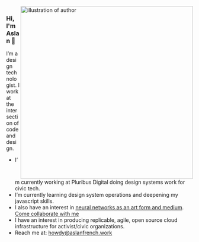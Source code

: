 <img align="right" src="https://i.imgur.com/RFtoj0O.jpg" alt="illustration of author" width=465px height=465px/>

### Hi, I'm Aslan 👋

I’m a design technologist. I work at the intersection of code and design. 

-  I’m currently working at Pluribus Digital doing design systems work for civic tech.
-  I’m currently learning design system operations and deepening my javascript skills. 
-  I also have an interest in [neural networks as an art form and medium](https://artplusmarketing.com/how-artists-can-use-neural-networks-to-make-art-714cdab53953). [Come collaborate with me](https://github.com/jcklpe/neural-network-art)
-  I have an interest in producing replicable, agile, open source cloud infrastructure for activist/civic organizations. 
-  Reach me at: howdy@aslanfrench.work


